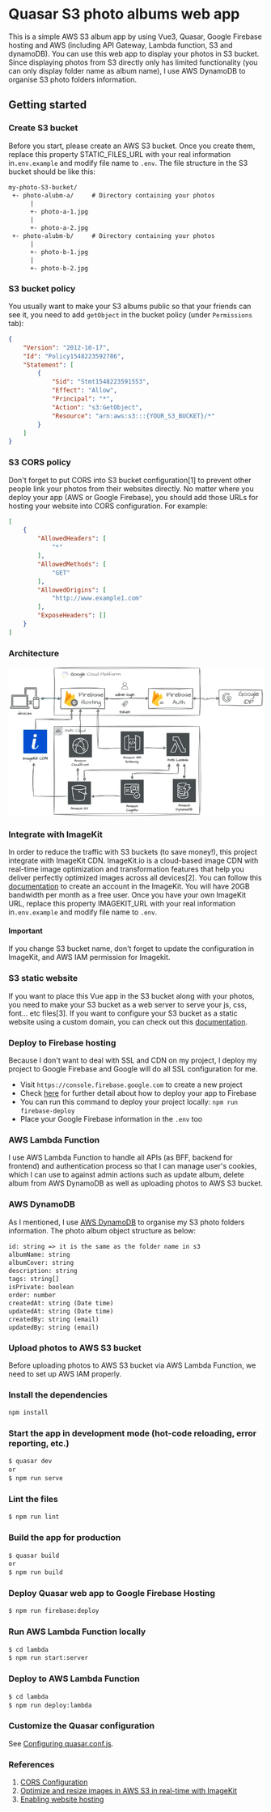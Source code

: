 # Quasar S3 photo albums web app

This is a simple AWS S3 album app by using Vue3, Quasar, Google Firebase hosting and AWS (including API Gateway, Lambda
function, S3 and dynamoDB). You can use this web app to display your photos in S3 bucket. Since displaying photos
from S3 directly only has limited functionality (you can only display folder name as album name), I use AWS DynamoDB to
organise S3 photo folders information.

## Getting started
### Create S3 bucket
Before you start, please create an AWS S3 bucket. Once you create them, replace this property STATIC_FILES_URL with
your real information in`.env.example` and modify file name to `.env`.
The file structure in the S3 bucket should be like this:
```
my-photo-S3-bucket/
 +- photo-alubm-a/     # Directory containing your photos
      |
      +- photo-a-1.jpg
      |
      +- photo-a-2.jpg
 +- photo-alubm-b/     # Directory containing your photos
      |
      +- photo-b-1.jpg
      |
      +- photo-b-2.jpg
```

### S3 bucket policy
You usually want to make your S3 albums public so that your friends can see it, you need to add `getObject` in the bucket policy (under `Permissions` tab):
```json
{
    "Version": "2012-10-17",
    "Id": "Policy1548223592786",
    "Statement": [
        {
            "Sid": "Stmt1548223591553",
            "Effect": "Allow",
            "Principal": "*",
            "Action": "s3:GetObject",
            "Resource": "arn:aws:s3:::{YOUR_S3_BUCKET}/*"
        }
    ]
}
```

### S3 CORS policy
Don't forget to put CORS into S3 bucket configuration[1] to prevent other people link your photos from their websites directly.
No matter where you deploy your app (AWS or Google Firebase), you should add those URLs for hosting your website into CORS configuration.
For example:
```json
[
    {
        "AllowedHeaders": [
            "*"
        ],
        "AllowedMethods": [
            "GET"
        ],
        "AllowedOrigins": [
            "http://www.example1.com"
        ],
        "ExposeHeaders": []
    }
]
```

### Architecture
![Architecture](GCP-AWS-Architecture.webp)

### Integrate with ImageKit
In order to reduce the traffic with S3 buckets (to save money!), this project integrate with ImageKit CDN. ImageKit.io
is a cloud-based image CDN with real-time image optimization and transformation features that help you deliver perfectly
optimized images across all devices[2]. You can follow this [documentation](https://imagekit.io/blog/image-optimization-resize-aws-s3-imagekit/)
to create an account in the ImageKit. You will have 20GB bandwidth per month as a free user. Once you have your own ImageKit
URL, replace this property IMAGEKIT_URL with your real information in`.env.example` and modify file name to `.env`.

#### Important
If you change S3 bucket name, don't forget to update the configuration in ImageKit, and AWS IAM permission for Imagekit.

### S3 static website
If you want to place this Vue app in the S3 bucket along with your photos, you need to make your S3 bucket as a web server
to serve your js, css, font... etc files[3]. If you want to configure your S3 bucket as a static website using a custom domain,
you can check out this [documentation](https://docs.aws.amazon.com/AmazonS3/latest/userguide/website-hosting-custom-domain-walkthrough.html).

### Deploy to Firebase hosting
Because I don't want to deal with SSL and CDN on my project, I deploy my project to Google Firebase and Google will do all SSL configuration for me.
* Visit `https://console.firebase.google.com` to create a new project
* Check [here](https://firebase.google.com/docs/hosting/quickstart) for further detail about how to deploy your app to Firebase
* You can run this command to deploy your project locally: `npm run firebase-deploy`
* Place your Google Firebase information in the `.env` too

### AWS Lambda Function
I use AWS Lambda Function to handle all APIs (as BFF, backend for frontend) and authentication process so that I can
manage user's cookies, which I can use to against admin actions such as update album, delete album from AWS DynamoDB
as well as uploading photos to AWS S3 bucket.

### AWS DynamoDB
As I mentioned, I use [AWS DynamoDB](https://docs.aws.amazon.com/dynamodb/index.html) to organise my S3 photo
folders information. The photo album object structure as below:
```
id: string => it is the same as the folder name in s3
albumName: string
albumCover: string
description: string
tags: string[]
isPrivate: boolean
order: number
createdAt: string (Date time)
updatedAt: string (Date time)
createdBy: string (email)
updatedBy: string (email)
```

### Upload photos to AWS S3 bucket
Before uploading photos to AWS S3 bucket via AWS Lambda Function, we need to set up AWS IAM properly.

### Install the dependencies
```bash
npm install
```

### Start the app in development mode (hot-code reloading, error reporting, etc.)
```bash
$ quasar dev
or
$ npm run serve
```

### Lint the files
```bash
$ npm run lint
```

### Build the app for production
```bash
$ quasar build
or
$ npm run build
```

### Deploy Quasar web app to Google Firebase Hosting
```bash
$ npm run firebase:deploy
```

### Run AWS Lambda Function locally
```bash
$ cd lambda
$ npm run start:server
```

### Deploy to AWS Lambda Function
```bash
$ cd lambda
$ npm run deploy:lambda
```

### Customize the Quasar configuration
See [Configuring quasar.conf.js](https://v2.quasar.dev/quasar-cli/quasar-conf-js).

### References
1. [CORS Configuration](https://docs.aws.amazon.com/AmazonS3/latest/userguide/ManageCorsUsing.html)
2. [Optimize and resize images in AWS S3 in real-time with ImageKit](https://imagekit.io/blog/image-optimization-resize-aws-s3-imagekit/)
3. [Enabling website hosting](https://docs.aws.amazon.com/AmazonS3/latest/userguide/EnableWebsiteHosting.html)

